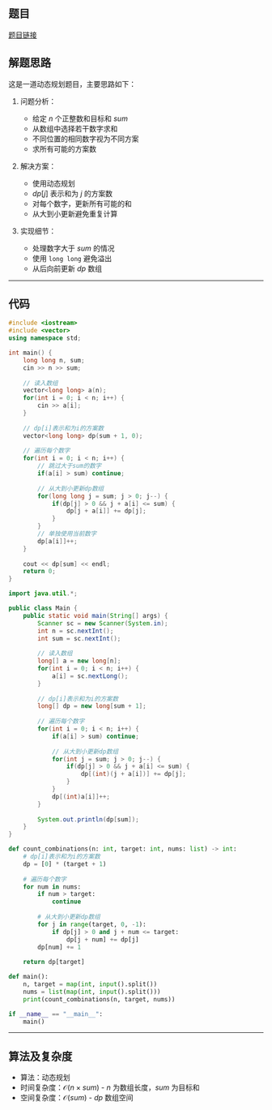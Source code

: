 ## 题目
[题目链接](https://www.nowcoder.com/practice/7f24eb7266ce4b0792ce8721d6259800?tpId=182&tqId=58542&sourceUrl=/exam/oj&channenl=wgithub&fromPut=wgithub)

## 解题思路

这是一道动态规划题目，主要思路如下：

1. 问题分析：
   - 给定 $n$ 个正整数和目标和 $sum$
   - 从数组中选择若干数字求和
   - 不同位置的相同数字视为不同方案
   - 求所有可能的方案数

2. 解决方案：
   - 使用动态规划
   - $dp[j]$ 表示和为 $j$ 的方案数
   - 对每个数字，更新所有可能的和
   - 从大到小更新避免重复计算

3. 实现细节：
   - 处理数字大于 $sum$ 的情况
   - 使用 `long long` 避免溢出
   - 从后向前更新 $dp$ 数组

---

## 代码

```cpp []
#include <iostream>
#include <vector>
using namespace std;

int main() {
    long long n, sum;
    cin >> n >> sum;
    
    // 读入数组
    vector<long long> a(n);
    for(int i = 0; i < n; i++) {
        cin >> a[i];
    }
    
    // dp[i]表示和为i的方案数
    vector<long long> dp(sum + 1, 0);
    
    // 遍历每个数字
    for(int i = 0; i < n; i++) {
        // 跳过大于sum的数字
        if(a[i] > sum) continue;
        
        // 从大到小更新dp数组
        for(long long j = sum; j > 0; j--) {
            if(dp[j] > 0 && j + a[i] <= sum) {
                dp[j + a[i]] += dp[j];
            }
        }
        // 单独使用当前数字
        dp[a[i]]++;
    }
    
    cout << dp[sum] << endl;
    return 0;
}
```

```java []
import java.util.*;

public class Main {
    public static void main(String[] args) {
        Scanner sc = new Scanner(System.in);
        int n = sc.nextInt();
        int sum = sc.nextInt();
        
        // 读入数组
        long[] a = new long[n];
        for(int i = 0; i < n; i++) {
            a[i] = sc.nextLong();
        }
        
        // dp[i]表示和为i的方案数
        long[] dp = new long[sum + 1];
        
        // 遍历每个数字
        for(int i = 0; i < n; i++) {
            if(a[i] > sum) continue;
            
            // 从大到小更新dp数组
            for(int j = sum; j > 0; j--) {
                if(dp[j] > 0 && j + a[i] <= sum) {
                    dp[(int)(j + a[i])] += dp[j];
                }
            }
            dp[(int)a[i]]++;
        }
        
        System.out.println(dp[sum]);
    }
}
```

```python []
def count_combinations(n: int, target: int, nums: list) -> int:
    # dp[i]表示和为i的方案数
    dp = [0] * (target + 1)
    
    # 遍历每个数字
    for num in nums:
        if num > target:
            continue
            
        # 从大到小更新dp数组
        for j in range(target, 0, -1):
            if dp[j] > 0 and j + num <= target:
                dp[j + num] += dp[j]
        dp[num] += 1
    
    return dp[target]

def main():
    n, target = map(int, input().split())
    nums = list(map(int, input().split()))
    print(count_combinations(n, target, nums))

if __name__ == "__main__":
    main()
```

---

## 算法及复杂度
- 算法：动态规划
- 时间复杂度：$\mathcal{O}(n \times sum)$ - $n$ 为数组长度，$sum$ 为目标和
- 空间复杂度：$\mathcal{O}(sum)$ - $dp$ 数组空间